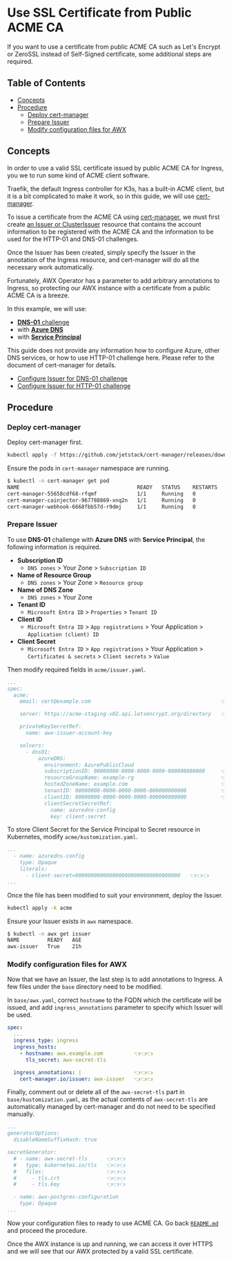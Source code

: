 <!-- omit in toc -->
# Use SSL Certificate from Public ACME CA

If you want to use a certificate from public ACME CA such as Let's Encrypt or ZeroSSL instead of Self-Signed certificate, some additional steps are required.

<!-- omit in toc -->
## Table of Contents

- [Concepts](#concepts)
- [Procedure](#procedure)
  - [Deploy cert-manager](#deploy-cert-manager)
  - [Prepare Issuer](#prepare-issuer)
  - [Modify configuration files for AWX](#modify-configuration-files-for-awx)

## Concepts

In order to use a valid SSL certificate issued by public ACME CA for Ingress, you we to run some kind of ACME client software.

Traefik, the default Ingress controller for K3s, has a built-in ACME client, but it is a bit complicated to make it work, so in this guide, we will use [cert-manager](https://cert-manager.io/).

To issue a certificate from the ACME CA using [cert-manager](https://cert-manager.io/), we must first create [an Issuer or ClusterIssuer](https://cert-manager.io/docs/concepts/issuer/) resource that contains the account information to be registered with the ACME CA and the information to be used for the HTTP-01 and DNS-01 challenges.

Once the Issuer has been created, simply specify the Issuer in the annotation of the Ingress resource, and cert-manager will do all the necessary work automatically.

Fortunately, AWX Operator has a parameter to add arbitrary annotations to Ingress, so protecting our AWX instance with a certificate from a public ACME CA is a breeze.

In this example, we will use:

- [**DNS-01** challenge](https://cert-manager.io/docs/configuration/acme/dns01/)
- with [**Azure DNS**](https://cert-manager.io/docs/configuration/acme/dns01/azuredns/)
- with [**Service Principal**](https://cert-manager.io/docs/configuration/acme/dns01/azuredns/#service-principal)

This guide does not provide any information how to configure Azure, other DNS services, or how to use HTTP-01 challenge here. Please refer to the document of cert-manager for details.

- [Configure Issuer for DNS-01 challenge](https://cert-manager.io/docs/configuration/acme/dns01/)
- [Configure Issuer for HTTP-01 challenge](https://cert-manager.io/docs/configuration/acme/http01/)

## Procedure

### Deploy cert-manager

Deploy cert-manager first.

<!-- shell: instance: deploy cert manager -->
```bash
kubectl apply -f https://github.com/jetstack/cert-manager/releases/download/v1.15.1/cert-manager.yaml
```

Ensure the pods in `cert-manager` namespace are running.

```bash
$ kubectl -n cert-manager get pod
NAME                                      READY   STATUS    RESTARTS   AGE
cert-manager-55658cdf68-rfqmf             1/1     Running   0          21h
cert-manager-cainjector-967788869-xnq2n   1/1     Running   0          21h
cert-manager-webhook-6668fbb57d-r9dmj     1/1     Running   0          21h
```

### Prepare Issuer

To use **DNS-01** challenge with **Azure DNS** with **Service Principal**, the following information is required.

- **Subscription ID**
  - `DNS zones` > Your Zone > `Subscription ID`
- **Name of Resource Group**
  - `DNS zones` > Your Zone > `Resource group`
- **Name of DNS Zone**
  - `DNS zones` > Your Zone
- **Tenant ID**
  - `Microsoft Entra ID` > `Properties` > `Tenant ID`
- **Client ID**
  - `Microsoft Entra ID` > `App registrations` > Your Application > `Application (client) ID`
- **Client Secret**
  - `Microsoft Entra ID` > `App registrations` > Your Application > `Certificates & secrets` > `Client secrets` > `Value`

Then modify required fields in `acme/issuer.yaml`.

```yaml
...
spec:
  acme:
    email: cert@example.com                                          👈👈👈

    server: https://acme-staging-v02.api.letsencrypt.org/directory   👈👈👈

    privateKeySecretRef:
      name: awx-issuer-account-key

    solvers:
      - dns01:
          azureDNS:
            environment: AzurePublicCloud
            subscriptionID: 00000000-0000-0000-0000-000000000000     👈👈👈
            resourceGroupName: example-rg                            👈👈👈
            hostedZoneName: example.com                              👈👈👈
            tenantID: 00000000-0000-0000-0000-000000000000           👈👈👈
            clientID: 00000000-0000-0000-0000-000000000000           👈👈👈
            clientSecretSecretRef:
              name: azuredns-config
              key: client-secret
```

To store Client Secret for the Service Principal to Secret resource in Kubernetes, modify `acme/kustomization.yaml`.

```yaml
...
  - name: azuredns-config
    type: Opaque
    literals:
      - client-secret=0000000000000000000000000000000000   👈👈👈
...
```

Once the file has been modified to suit your environment, deploy the Issuer.

<!-- shell: instance: deploy issuer -->
```bash
kubectl apply -k acme
```

Ensure your Issuer exists in `awx` namespace.

```bash
$ kubectl -n awx get issuer
NAME         READY   AGE
awx-issuer   True    21h
```

### Modify configuration files for AWX

Now that we have an Issuer, the last step is to add annotations to Ingress. A few files under the `base` directory need to be modified.

In `base/awx.yaml`, correct `hostname` to the FQDN which the certificate will be issued, and add `ingress_annotations` parameter to specify which Issuer will be used.

```yaml
spec:
  ...
  ingress_type: ingress
  ingress_hosts:
    - hostname: awx.example.com          👈👈👈
      tls_secret: awx-secret-tls

  ingress_annotations: |                 👈👈👈
    cert-manager.io/issuer: awx-issuer   👈👈👈
```

Finally, comment out or delete all of the `awx-secret-tls` part in `base/kustomization.yaml`, as the actual contents of `awx-secret-tls` are automatically managed by cert-manager and do not need to be specified manually.

```yaml
...
generatorOptions:
  disableNameSuffixHash: true

secretGenerator:
  # - name: awx-secret-tls      👈👈👈
  #   type: kubernetes.io/tls   👈👈👈
  #   files:                    👈👈👈
  #     - tls.crt               👈👈👈
  #     - tls.key               👈👈👈

  - name: awx-postgres-configuration
    type: Opaque
...
```

Now your configuration files to ready to use ACME CA. Go back [`README.md`](https://github.com/kurokobo/awx-on-k3s#prepare-required-files) and proceed the procedure.

Once the AWX instance is up and running, we can access it over HTTPS and we will see that our AWX protected by a valid SSL certificate.
